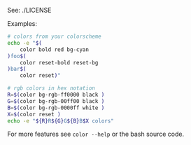 See: ./LICENSE

Examples:

```bash
# colors from your colorscheme
echo -e "$(
    color bold red bg-cyan
)foo$(
    color reset-bold reset-bg
)bar$(
    color reset)"

# rgb colors in hex notation
R=$(color bg-rgb-ff0000 black )
G=$(color bg-rgb-00ff00 black )
B=$(color bg-rgb-0000ff white )
X=$(color reset )
echo -e "${R}R${G}G${B}B$X colors"
```

For more features see `color --help` or the bash source code.
